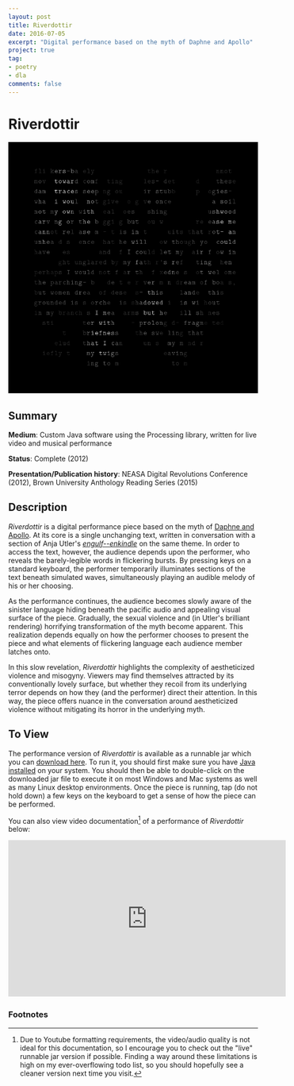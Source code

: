 ```yaml
---
layout: post
title: Riverdottir
date: 2016-07-05
excerpt: "Digital performance based on the myth of Daphne and Apollo"
project: true
tag:
- poetry
- dla
comments: false
---
```


# Riverdottir

![riverdottir_screenshot](/assets/img/Riverdottir.png "Riverdottir screenshot")

## Summary
 **Medium**: Custom Java software using the Processing library, written for
 live video and musical performance

 **Status**: Complete (2012)

 **Presentation/Publication history**: NEASA Digital Revolutions Conference
 (2012), Brown University Anthology Reading Series (2015)

## Description

*Riverdottir* is a digital performance piece based on the myth of [Daphne and
Apollo](https://en.wikipedia.org/wiki/Apollo_and_Daphne). At its core is a
single unchanging text, written in conversation with a section of Anja Utler's
[*engulf--enkindle*](http://www.burningdeck.com/catalog/utler.htm) on the same
theme. In order to access the text, however, the audience depends upon the
performer, who reveals the barely-legible words in flickering bursts. By
pressing keys on a standard keyboard, the performer temporarily illuminates
sections of the text beneath simulated waves, simultaneously playing an audible
melody of his or her choosing.

As the performance continues, the audience becomes slowly aware of the sinister
language hiding beneath the pacific audio and appealing visual surface of the
piece. Gradually, the sexual violence and (in Utler's brilliant rendering)
horrifying transformation of the myth become apparent. This realization depends
equally on how the performer chooses to present the piece and what elements of
flickering language each audience member latches onto.

In this slow revelation, *Riverdottir* highlights the complexity of
aestheticized violence and misogyny. Viewers may find themselves attracted by
its conventionally lovely surface, but whether they recoil from its underlying
terror depends on how they (and the performer) direct their attention. In this
way, the piece offers nuance in the conversation around aestheticized violence
without mitigating its horror in the underlying myth.

## To View

The performance version of *Riverdottir* is available as a runnable jar which
you can [download here](/assets/Riverdottir.jar). To run it, you should first
make sure you have
[Java installed](https://java.com/en/download/help/index_installing.xml) on
your system. You should then be able to double-click on the downloaded jar file
to execute it on most Windows and Mac systems as well as many Linux desktop
environments.  Once the piece is running, tap (do not hold down) a few keys on
the keyboard to get a sense of how the piece can be performed.

You can also view video documentation[^1] of a performance of *Riverdottir*
below:
<iframe width="560" height="315" src="https://www.youtube.com/embed/AcgUcTdbFdY" frameborder="0" allowfullscreen></iframe>

### Footnotes

[^1]: Due to Youtube formatting requirements, the video/audio quality is not
      ideal for this documentation, so I encourage you to check out the "live"
      runnable jar version if possible. Finding a way around these limitations
      is high on my ever-overflowing todo list, so you should hopefully see a
      cleaner version next time you visit.
